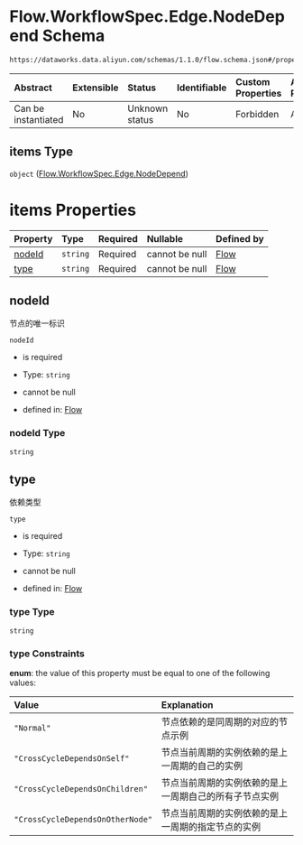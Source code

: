 # Flow\.WorkflowSpec.Edge.NodeDepend Schema

```txt
https://dataworks.data.aliyun.com/schemas/1.1.0/flow.schema.json#/properties/spec/properties/flow/items/properties/depends/items
```



| Abstract            | Extensible | Status         | Identifiable | Custom Properties | Additional Properties | Access Restrictions | Defined In                                                              |
| :------------------ | :--------- | :------------- | :----------- | :---------------- | :-------------------- | :------------------ | :---------------------------------------------------------------------- |
| Can be instantiated | No         | Unknown status | No           | Forbidden         | Allowed               | none                | [flow.schema.json\*](../../out/flow.schema.json "open original schema") |

## items Type

`object` ([Flow.WorkflowSpec.Edge.NodeDepend](flow-properties-flowworkflowspec-properties-flowworkflowspecedges-flowworkflowspecedge-properties-flowworkflowspecedgenodedepends-flowworkflowspecedgenodedepend.md))

# items Properties

| Property          | Type     | Required | Nullable       | Defined by                                                                                                                                                                                                                                                                                                                                         |
| :---------------- | :------- | :------- | :------------- | :------------------------------------------------------------------------------------------------------------------------------------------------------------------------------------------------------------------------------------------------------------------------------------------------------------------------------------------------- |
| [nodeId](#nodeid) | `string` | Required | cannot be null | [Flow](flow-properties-flowworkflowspec-properties-flowworkflowspecedges-flowworkflowspecedge-properties-flowworkflowspecedgenodedepends-flowworkflowspecedgenodedepend-properties-nodeid.md "https://dataworks.data.aliyun.com/schemas/1.1.0/flow.schema.json#/properties/spec/properties/flow/items/properties/depends/items/properties/nodeId") |
| [type](#type)     | `string` | Required | cannot be null | [Flow](flow-properties-flowworkflowspec-properties-flowworkflowspecedges-flowworkflowspecedge-properties-flowworkflowspecedgenodedepends-flowworkflowspecedgenodedepend-properties-type.md "https://dataworks.data.aliyun.com/schemas/1.1.0/flow.schema.json#/properties/spec/properties/flow/items/properties/depends/items/properties/type")     |

## nodeId

节点的唯一标识

`nodeId`

*   is required

*   Type: `string`

*   cannot be null

*   defined in: [Flow](flow-properties-flowworkflowspec-properties-flowworkflowspecedges-flowworkflowspecedge-properties-flowworkflowspecedgenodedepends-flowworkflowspecedgenodedepend-properties-nodeid.md "https://dataworks.data.aliyun.com/schemas/1.1.0/flow.schema.json#/properties/spec/properties/flow/items/properties/depends/items/properties/nodeId")

### nodeId Type

`string`

## type

依赖类型

`type`

*   is required

*   Type: `string`

*   cannot be null

*   defined in: [Flow](flow-properties-flowworkflowspec-properties-flowworkflowspecedges-flowworkflowspecedge-properties-flowworkflowspecedgenodedepends-flowworkflowspecedgenodedepend-properties-type.md "https://dataworks.data.aliyun.com/schemas/1.1.0/flow.schema.json#/properties/spec/properties/flow/items/properties/depends/items/properties/type")

### type Type

`string`

### type Constraints

**enum**: the value of this property must be equal to one of the following values:

| Value                            | Explanation                 |
| :------------------------------- | :-------------------------- |
| `"Normal"`                       | 节点依赖的是同周期的对应的节点示例           |
| `"CrossCycleDependsOnSelf"`      | 节点当前周期的实例依赖的是上一周期的自己的实例     |
| `"CrossCycleDependsOnChildren"`  | 节点当前周期的实例依赖的是上一周期自己的所有子节点实例 |
| `"CrossCycleDependsOnOtherNode"` | 节点当前周期的实例依赖的是上一周期的指定节点的实例   |

